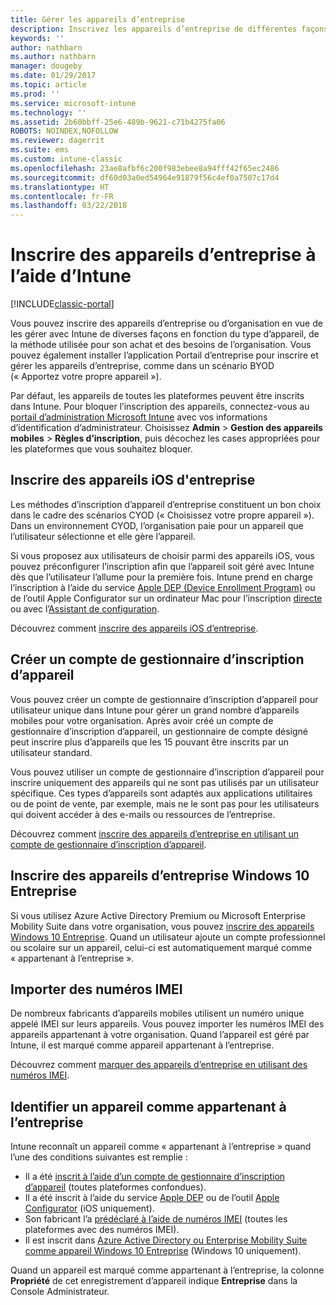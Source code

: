 ```yaml
---
title: Gérer les appareils d’entreprise
description: Inscrivez les appareils d’entreprise de différentes façons, selon le type d’appareil, la méthode utilisée pour son achat et les besoins de l’organisation.
keywords: ''
author: nathbarn
ms.author: nathbarn
manager: dougeby
ms.date: 01/29/2017
ms.topic: article
ms.prod: ''
ms.service: microsoft-intune
ms.technology: ''
ms.assetid: 2b60bbff-25e6-489b-9621-c71b4275fa06
ROBOTS: NOINDEX,NOFOLLOW
ms.reviewer: dagerrit
ms.suite: ems
ms.custom: intune-classic
ms.openlocfilehash: 23ae8afbf6c200f983ebee8a94fff42f65ec2486
ms.sourcegitcommit: df60d03a0ed54964e91879f56c4ef0a7507c17d4
ms.translationtype: HT
ms.contentlocale: fr-FR
ms.lasthandoff: 03/22/2018
---
```

# <a name="enroll-corporate-owned-devices-by-using-intune"></a>Inscrire des appareils d’entreprise à l’aide d’Intune

[!INCLUDE[classic-portal](../includes/classic-portal.md)]

Vous pouvez inscrire des appareils d’entreprise ou d’organisation en vue de les gérer avec Intune de diverses façons en fonction du type d’appareil, de la méthode utilisée pour son achat et des besoins de l’organisation. Vous pouvez également installer l’application Portail d’entreprise pour inscrire et gérer les appareils d’entreprise, comme dans un scénario BYOD (« Apportez votre propre appareil »).

Par défaut, les appareils de toutes les plateformes peuvent être inscrits dans Intune. Pour bloquer l’inscription des appareils, connectez-vous au [portail d’administration Microsoft Intune](https://manage.microsoft.com) avec vos informations d’identification d’administrateur. Choisissez **Admin** > **Gestion des appareils mobiles** > **Règles d’inscription**, puis décochez les cases appropriées pour les plateformes que vous souhaitez bloquer.

## <a name="enroll-corporate-owned-ios-devices"></a>Inscrire des appareils iOS d'entreprise

Les méthodes d’inscription d’appareil d’entreprise constituent un bon choix dans le cadre des scénarios CYOD (« Choisissez votre propre appareil »). Dans un environnement CYOD, l’organisation paie pour un appareil que l’utilisateur sélectionne et elle gère l’appareil.

Si vous proposez aux utilisateurs de choisir parmi des appareils iOS, vous pouvez préconfigurer l’inscription afin que l’appareil soit géré avec Intune dès que l’utilisateur l’allume pour la première fois. Intune prend en charge l’inscription à l’aide du service [Apple DEP (Device Enrollment Program)](ios-device-enrollment-program-in-microsoft-intune.md) ou de l’outil Apple Configurator sur un ordinateur Mac pour l’inscription [directe](ios-direct-enrollment-in-microsoft-intune.md) ou avec l’[Assistant de configuration](ios-setup-assistant-enrollment-in-microsoft-intune.md).

Découvrez comment [inscrire des appareils iOS d’entreprise](enroll-corporate-owned-ios-devices-in-microsoft-intune.md).

## <a name="create-a-device-enrollment-manager-account"></a>Créer un compte de gestionnaire d’inscription d’appareil

Vous pouvez créer un compte de gestionnaire d’inscription d’appareil pour utilisateur unique dans Intune pour gérer un grand nombre d’appareils mobiles pour votre organisation. Après avoir créé un compte de gestionnaire d’inscription d’appareil, un gestionnaire de compte désigné peut inscrire plus d’appareils que les 15 pouvant être inscrits par un utilisateur standard.

Vous pouvez utiliser un compte de gestionnaire d’inscription d’appareil pour inscrire uniquement des appareils qui ne sont pas utilisés par un utilisateur spécifique. Ces types d’appareils sont adaptés aux applications utilitaires ou de point de vente, par exemple, mais ne le sont pas pour les utilisateurs qui doivent accéder à des e-mails ou ressources de l’entreprise.

Découvrez comment [inscrire des appareils d’entreprise en utilisant un compte de gestionnaire d’inscription d’appareil](enroll-corporate-owned-devices-with-the-device-enrollment-manager-in-microsoft-intune.md).

## <a name="enroll-corporate-owned-windows-10-enterprise-devices"></a>Inscrire des appareils d’entreprise Windows 10 Entreprise

Si vous utilisez Azure Active Directory Premium ou Microsoft Enterprise Mobility Suite dans votre organisation, vous pouvez [inscrire des appareils Windows 10 Entreprise](https://docs.microsoft.com/active-directory/active-directory-azureadjoin-windows10-devices-overview). Quand un utilisateur ajoute un compte professionnel ou scolaire sur un appareil, celui-ci est automatiquement marqué comme « appartenant à l’entreprise ».

## <a name="import-imei-numbers"></a>Importer des numéros IMEI

De nombreux fabricants d’appareils mobiles utilisent un numéro unique appelé IMEI sur leurs appareils. Vous pouvez importer les numéros IMEI des appareils appartenant à votre organisation. Quand l’appareil est géré par Intune, il est marqué comme appareil appartenant à l’entreprise.

Découvrez comment [marquer des appareils d’entreprise en utilisant des numéros IMEI](specify-corporate-owned-devices-with-international-mobile-equipment-identity-imei-numbers.md).

## <a name="identify-a-device-as-corporate-owned"></a>Identifier un appareil comme appartenant à l’entreprise

Intune reconnaît un appareil comme « appartenant à l’entreprise » quand l’une des conditions suivantes est remplie :

 - Il a été [inscrit à l’aide d’un compte de gestionnaire d’inscription d’appareil](enroll-corporate-owned-devices-with-the-device-enrollment-manager-in-microsoft-intune.md) (toutes plateformes confondues).
 - Il a été inscrit à l’aide du service [Apple DEP](ios-device-enrollment-program-in-microsoft-intune.md) ou de l’outil [Apple Configurator](ios-setup-assistant-enrollment-in-microsoft-intune.md) (iOS uniquement).
 - Son fabricant l’a [prédéclaré à l’aide de numéros IMEI](specify-corporate-owned-devices-with-international-mobile-equipment-identity-imei-numbers.md) (toutes les plateformes avec des numéros IMEI).
 - Il est inscrit dans [Azure Active Directory ou Enterprise Mobility Suite comme appareil Windows 10 Entreprise](https://docs.microsoft.com/active-directory/active-directory-azureadjoin-windows10-devices-overview) (Windows 10 uniquement).

Quand un appareil est marqué comme appartenant à l’entreprise, la colonne **Propriété** de cet enregistrement d’appareil indique **Entreprise** dans la Console Administrateur. 
